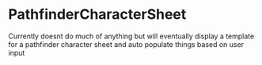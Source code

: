 PathfinderCharacterSheet
========================
Currently doesnt do much of anything but will eventually display a template
for a pathfinder character sheet and auto populate things based on user input